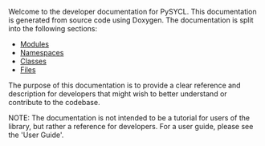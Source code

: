 Welcome to the developer documentation for PySYCL. This documentation is generated from source code using Doxygen.
The documentation is split into the following sections:
- [Modules](modules.html)
- [Namespaces](namespaces.html)
- [Classes](annotated.html)
- [Files](files.html)

The purpose of this documentation is to provide a clear reference and description for developers that might wish to better understand or contribute to the codebase.

NOTE: The documentation is not intended to be a tutorial for users of the library, but rather a reference for developers. For a user guide, please see the 'User Guide'.


